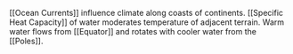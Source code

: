 [[Ocean Currents]] influence climate along coasts of continents. 
[[Specific Heat Capacity]] of water moderates temperature of adjacent terrain.
Warm water flows from [[Equator]] and rotates with cooler water from the [[Poles]].